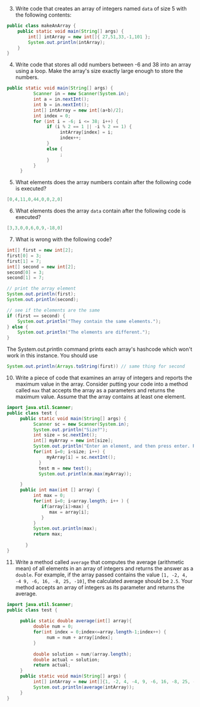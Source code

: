 3. Write code that creates an array of integers named `data` of size 5 with the following contents: 

```java
public class makeAnArray {
    public static void main(String[] args) {
        int[] intArray = new int[]{ 27,51,33,-1,101 };
        System.out.println(intArray);
    }
}
```
4. Write code that stores all odd numbers between -6 and 38 into an array using a loop. Make the array's size exactly large enough to store the numbers. 
```java
public static void main(String[] args) {
    	  Scanner in = new Scanner(System.in);
    	  int a = in.nextInt();
    	  int b = in.nextInt();
          int[] intArray = new int[(a+b)/2];
          int index = 0;
          for (int i = -6; i <= 38; i++) {
               if (i % 2 == 1 || -i % 2 == 1) {
                    intArray[index] = i;
                    index++;
               }
               else {
                    ;
               }
          }     
     }
```

5. What elements does the array numbers contain after the following code is executed? 

```java
[0,4,11,0,44,0,0,2,0]
```

6. What elements does the array `data` contain after the following code is executed?

```java
[3,3,0,0,6,0,9,-18,0]
```

7. What is wrong with the following code?

```java
int[] first = new int[2];
first[0] = 3;
first[1] = 7; 
int[] second = new int[2];
second[0] = 3;
second[1] = 7;

// print the array element 
System.out.println(first);
System.out.println(second);

// see if the elements are the same
if (first == second) {
    System.out.println("They contain the same elements.");
} else {
    System.out.println("The elements are different.");
}
```

The System.out.println command prints each array's hashcode which won't work in this instance. You should use 

```java
System.out.println(Arrays.toString(first)) // same thing for second
```

10. Write a piece of code that examines an array of integers and reports the maximum value in the array. Consider putting your code into a method called `max` that accepts the array as a parameters and returns the maximum value. Assume that the array contains at least one element. 

```java
import java.util.Scanner;
public class test {
     public static void main(String[] args) {
          Scanner sc = new Scanner(System.in);
          System.out.println("Size?");
          int size = sc.nextInt();
          int[] myArray = new int[size];
          System.out.println("Enter an element, and then press enter. Repeat. ");
          for(int i=0; i<size; i++) {
               myArray[i] = sc.nextInt();
            }
            test m = new test();
            System.out.println(m.max(myArray));

     }
     public int max(int [] array) {
          int max = 0;
          for(int i=0; i<array.length; i++ ) {
             if(array[i]>max) {
                max = array[i];
             }
          }
          System.out.println(max);
          return max;
          
       }
}
```

11. Write a method called `average` that computes the average (arithmetic mean) of all elements in an array of integers and returns the answer as a `double`. For example, if the array passed contains the value `[1, -2, 4, -4 9, -6, 16, -8, 25, -10]`, the calculated average should be `2.5`. Your method accepts an array of integers as its parameter and returns the average. 

```java
import java.util.Scanner;
public class test {
     
     public static double average(int[] array){
          double num = 0;
          for(int index = 0;index<=array.length-1;index++) {
               num = num + array[index];
          }
          
          double solution = num/(array.length);
          double actual = solution;
          return actual;
     }
     public static void main(String[] args) {
          int[] intArray = new int[]{1, -2, 4, -4, 9, -6, 16, -8, 25, -10};
          System.out.println(average(intArray));
     }
}
```

